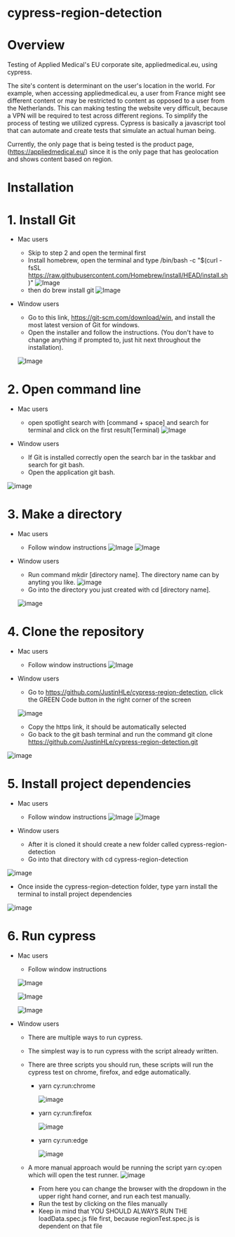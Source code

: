 # cypress-region-detection

# Overview

Testing of Applied Medical's EU corporate site, appliedmedical.eu, using cypress. 

The site's content is determinant on the user's location in the world. For example, when accessing appliedmedical.eu, a user from France might see different content or
may be restricted to content as opposed to a user from the Netherlands. This can making testing the website very difficult, because a VPN will be required to test across
different regions. To simplify the process of testing we utilized cypress. Cypress is basically a javascript tool that can automate and create tests that simulate an 
actual human being.

Currently, the only page that is being tested is the product page, (https://appliedmedical.eu/) 
since it is the only page that has geolocation and shows content based on region. 

# Installation

# 1. Install Git

   - Mac users 
      - Skip to step 2 and open the terminal first
      - Install homebrew, open the terminal and type /bin/bash -c "$(curl -fsSL https://raw.githubusercontent.com/Homebrew/install/HEAD/install.sh)"
      ![Image](/ReadMeImages/Mac/1.png)
      - then do brew install git
      ![Image](/ReadMeImages/Mac/2.png)

   - Window users
      -  Go to this link, https://git-scm.com/download/win, and install the most latest version of Git for windows.
      -  Open the installer and follow the instructions. (You don't have to change anything if prompted to, just hit next throughout the installation).
      
      ![Image](/ReadMeImages/Windows/1.PNG)

# 2. Open command line 
   
   - Mac users 
        - open spotlight search with [command + space] and search for terminal and click on the first result(Terminal)
  ![Image](/ReadMeImages/Mac/3.png)

   - Window users 
        - If Git is installed correctly open the search bar in the taskbar and search for git bash.
        - Open the application git bash.

   ![image](/ReadMeImages/Windows/2.png)

# 3. Make a directory 

   - Mac users 
        - Follow window instructions
        ![Image](/ReadMeImages/Mac/4.png)
        ![Image](/ReadMeImages/Mac/5.png)

   - Window users 
        - Run command mkdir [directory name]. The directory name can by anyting you like.
         ![image](/ReadMeImages/Windows/3.PNG)
        - Go into the directory you just created with cd [directory name]. 
        
        ![image](/ReadMeImages/Windows/4.PNG)

# 4. Clone the repository

   - Mac users 
        - Follow window instructions
         ![Image](/ReadMeImages/Mac/6.png)

   - Window users 
        - Go to https://github.com/JustinHLe/cypress-region-detection, click the GREEN Code button in the right corner of the screen

      ![image](/ReadMeImages/Windows/5.PNG)
      
        - Copy the https link, it should be automatically selected
        - Go back to the git bash terminal and run the command git clone https://github.com/JustinHLe/cypress-region-detection.git

   ![image](/ReadMeImages/Windows/6.PNG)

# 5. Install project dependencies

   - Mac users 
        - Follow window instructions
        ![Image](/ReadMeImages/Mac/7.png)
        ![Image](/ReadMeImages/Mac/8.png)

   - Window users 
        - After it is cloned it should create a new folder called cypress-region-detection
        - Go into that directory with cd cypress-region-detection

   ![image](/ReadMeImages/Windows/7.PNG)
   
  - Once inside the cypress-region-detection folder, type yarn install the terminal to install project dependencies

   ![image](/ReadMeImages/Windows/8.PNG)

# 6. Run cypress

   - Mac users 
        - Follow window instructions

      ![Image](/ReadMeImages/Mac/9.png)

      ![Image](/ReadMeImages/Mac/10.png)
      
      ![Image](/ReadMeImages/Mac/11.png)
      
   - Window users 
        - There are multiple ways to run cypress. 
        - The simplest way is to run cypress with the script already written.
        - There are three scripts you should run, these scripts will run the cypress test on chrome, firefox, and edge automatically. 
        
           -  yarn cy:run:chrome
           
              ![image](/ReadMeImages/Windows/11.PNG)
            
           -  yarn cy:run:firefox
           
              ![image](/ReadMeImages/Windows/12.PNG)
             
           -  yarn cy:run:edge
           
              ![image](/ReadMeImages/Windows/13.PNG)
         
        -  A more manual approach would be running the script yarn cy:open which will open the test runner. 
           ![image](/ReadMeImages/Windows/9.PNG)
           -  From here you can change the browser with the dropdown in the upper right hand corner, and run each test manually.
           -  Run the test by clicking on the files manually
           -  Keep in mind that YOU SHOULD ALWAYS RUN THE loadData.spec.js file first, because regionTest.spec.js is dependent on that file





